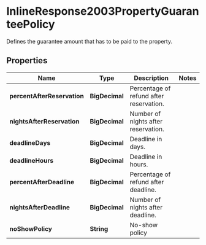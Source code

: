 

# InlineResponse2003PropertyGuaranteePolicy

Defines the guarantee amount that has to be paid to the property.

## Properties

Name | Type | Description | Notes
------------ | ------------- | ------------- | -------------
**percentAfterReservation** | **BigDecimal** | Percentage of refund after reservation. | 
**nightsAfterReservation** | **BigDecimal** | Number of nights after reservation. | 
**deadlineDays** | **BigDecimal** | Deadline in days. | 
**deadlineHours** | **BigDecimal** | Deadline in hours. | 
**percentAfterDeadline** | **BigDecimal** | Percentage of refund after deadline. | 
**nightsAfterDeadline** | **BigDecimal** | Number of nights after deadline. | 
**noShowPolicy** | **String** | No-show policy | 



